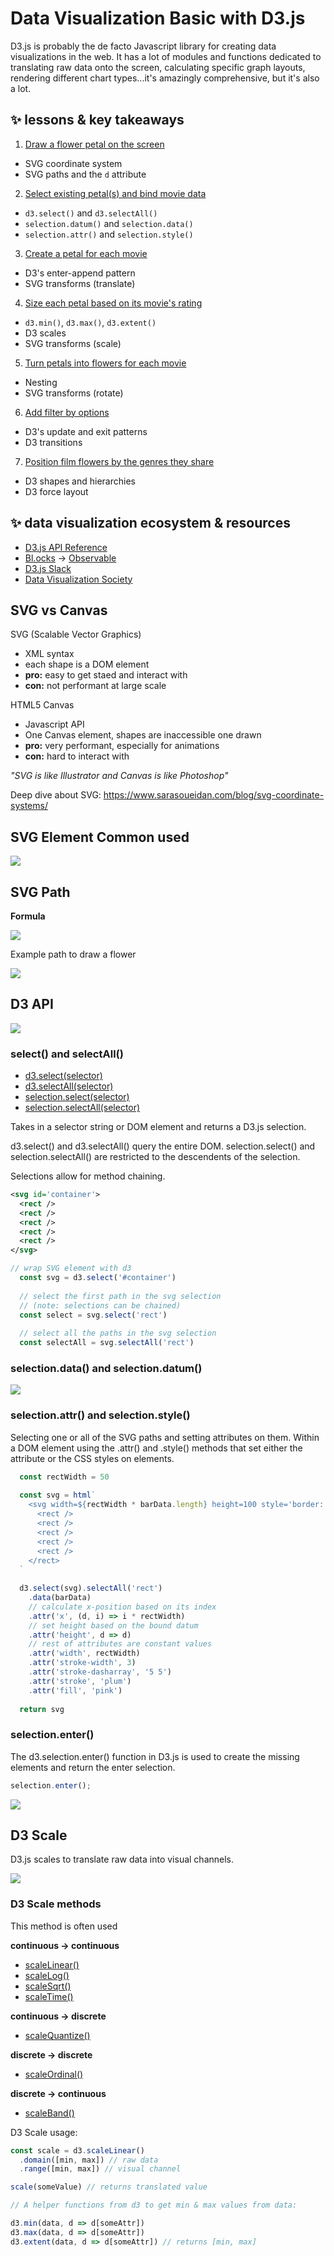 # Data Visualization Basic with D3.js

D3.js is probably the de facto Javascript library for creating data visualizations in the web. It has a lot of modules and functions dedicated to translating raw data onto the screen, calculating specific graph layouts, rendering different chart types...it's amazingly comprehensive, but it's also a lot. 

## ✨ lessons & key takeaways 

1. [Draw a flower petal on the screen](https://observablehq.com/d/c6629eb98b76cea3)
  - SVG coordinate system
  - SVG paths and the <code>d</code> attribute
2. [Select existing petal(s) and bind movie data](https://observablehq.com/d/dd416c1d85760363)
  - <code>d3.select()</code> and <code>d3.selectAll()</code>
  - <code>selection.datum()</code> and <code>selection.data()</code>
  - <code>selection.attr()</code> and <code>selection.style()</code>
3. [Create a petal for each movie](https://observablehq.com/d/f31b2033f4fe4e9f)
  - D3's enter-append pattern
  - SVG transforms (translate)
4. [Size each petal based on its movie's rating](https://observablehq.com/d/2683357905679f61)
  - <code>d3.min()</code>, <code>d3.max()</code>, <code>d3.extent()</code>
  - D3 scales
  - SVG transforms (scale)
5. [Turn petals into flowers for each movie](https://observablehq.com/d/2683357905679f61)
  - Nesting
  - SVG transforms (rotate)
6. [Add filter by options](https://observablehq.com/d/681e1e3eb92d6f08)
  - D3's update and exit patterns
  - D3 transitions
7. [Position film flowers by the genres they share](https://observablehq.com/d/a25aafa93f553da6)
  - D3 shapes and hierarchies
  - D3 force layout

## ✨ data visualization ecosystem & resources

- [D3.js API Reference](https://github.com/d3/d3/blob/master/API.md)
- [Bl.ocks](https://bl.ocks.org/) → [Observable](http://observablehq.com/)
- [D3.js Slack](https://d3-slackin.herokuapp.com/)
- [Data Visualization Society](https://www.datavisualizationsociety.com/)

## SVG vs Canvas

SVG (Scalable Vector Graphics)
- XML syntax
- each shape is a DOM element
- **pro:** easy to get staed and interact with
- **con:** not performant at large scale

HTML5 Canvas
- Javascript API
- One Canvas element, shapes are inaccessible one drawn
- **pro:** very performant, especially for animations
- **con:** hard to interact with

*"SVG is like Illustrator and Canvas is like Photoshop"*

Deep dive about SVG: https://www.sarasoueidan.com/blog/svg-coordinate-systems/

## SVG Element Common used

![](./assets/svg_element.png)

## SVG Path

**Formula**

![](./assets/svg_path_formula.png)

Example path to draw a flower

![](./assets/flower_svg_path_breakdown.jpeg)

## D3 API

![](./assets/d3_api.jpeg)

### select() and selectAll()

- [d3.select(selector)](https://github.com/d3/d3-selection/blob/v1.4.1/README.md#select)
- [d3.selectAll(selector)](https://github.com/d3/d3-selection/blob/v1.4.1/README.md#selectAll)
- [selection.select(selector)](https://github.com/d3/d3-selection/blob/v1.4.1/README.md#selection_select)
- [selection.selectAll(selector)](https://github.com/d3/d3-selection/blob/v1.4.1/README.md#selection_selectAll)

Takes in a selector string or DOM element and returns a D3.js selection.

d3.select() and d3.selectAll() query the entire DOM. selection.select() and selection.selectAll() are restricted to the descendents of the selection.

Selections allow for method chaining.

```xml
<svg id='container'>
  <rect />
  <rect />
  <rect />
  <rect />
  <rect />
</svg>
```

```js
// wrap SVG element with d3
  const svg = d3.select('#container')
  
  // select the first path in the svg selection
  // (note: selections can be chained)
  const select = svg.select('rect')
  
  // select all the paths in the svg selection
  const selectAll = svg.selectAll('rect')  
```

### selection.data() and selection.datum()

![](./assets/data_and_datum_illustration.jpeg)

### selection.attr() and selection.style()

Selecting one or all of the SVG paths and setting attributes on them. Within a DOM element using the .attr() and .style() methods that set either the attribute or the CSS styles on elements.

```js
  const rectWidth = 50
  
  const svg = html`
    <svg width=${rectWidth * barData.length} height=100 style='border: 1px dashed'>
      <rect />
      <rect />
      <rect />
      <rect />
      <rect />
    </rect>
  `
 
  d3.select(svg).selectAll('rect')
    .data(barData)
    // calculate x-position based on its index
    .attr('x', (d, i) => i * rectWidth)
    // set height based on the bound datum
    .attr('height', d => d)
    // rest of attributes are constant values
    .attr('width', rectWidth)
    .attr('stroke-width', 3)
    .attr('stroke-dasharray', '5 5')
    .attr('stroke', 'plum')
    .attr('fill', 'pink')
  
  return svg
```

### selection.enter()

The d3.selection.enter() function in D3.js is used to create the missing elements and return the enter selection.

```js
selection.enter(); 
```

![](./assets/enter_illustration.jpeg)

## D3 Scale

D3.js scales to translate raw data into visual channels.

![](./assets/common_data_type.png)

### D3 Scale methods

This method is often used

**continuous → continuous**

- [scaleLinear()](https://github.com/d3/d3-scale#linear-scales)
- [scaleLog()](https://github.com/d3/d3-scale/tree/v2.2.2#log-scales)
- [scaleSqrt()](https://github.com/d3/d3-scale/tree/v2.2.2#scaleSqrt)
- [scaleTime()](https://github.com/d3/d3-scale/tree/v2.2.2#time-scales)

**continuous → discrete**

- [scaleQuantize()](https://github.com/d3/d3-scale/tree/v2.2.2#quantize-scales)

**discrete → discrete**

- [scaleOrdinal()](https://github.com/d3/d3-scale/tree/v2.2.2#ordinal-scales)

**discrete → continuous**

- [scaleBand()](https://github.com/d3/d3-scale/tree/v2.2.2#band-scales)

D3 Scale usage:

```js
const scale = d3.scaleLinear()
  .domain([min, max]) // raw data
  .range([min, max]) // visual channel

scale(someValue) // returns translated value

// A helper functions from d3 to get min & max values from data:

d3.min(data, d => d[someAttr])
d3.max(data, d => d[someAttr])
d3.extent(data, d => d[someAttr]) // returns [min, max]
```
